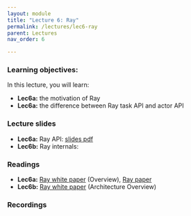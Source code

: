 ```yaml
---
layout: module
title: "Lecture 6: Ray"
permalink: /lectures/lec6-ray
parent: Lectures
nav_order: 6

---
```


### Learning objectives:

In this lecture, you will learn:

* **Lec6a:** the motivation of Ray
* **Lec6a:** the difference between Ray task API and actor API



### Lecture slides

* **Lec6a:** Ray API: [slides pdf](/ds5110-cs5501-spring24/assets/docs/lec6a-ray-api.pdf)
* **Lec6b:** Ray internals: 


### Readings 

* **Lec6a:** [Ray white paper](https://docs.google.com/document/d/1tBw9A4j62ruI5omIJbMxly-la5w4q_TjyJgJL_jN2fI/preview) (Overview),  [Ray paper](https://www.usenix.org/conference/osdi18/presentation/moritz)
* **Lec6b:** [Ray white paper](https://docs.google.com/document/d/1tBw9A4j62ruI5omIJbMxly-la5w4q_TjyJgJL_jN2fI/preview) (Architecture Overview)


### Recordings



